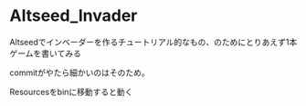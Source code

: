 # Altseed_Invader
Altseedでインベーダーを作るチュートリアル的なもの、のためにとりあえず1本ゲームを書いてみる

commitがやたら細かいのはそのため。

Resourcesをbinに移動すると動く
